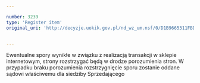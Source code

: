 ```yaml
---

number: 3239
type: 'Register item'
original_uri: 'http://decyzje.uokik.gov.pl/nd_wz_um.nsf/0/D1B9665311FBD90AC1257A0D0030DFAC?OpenDocument'


---
```


Ewentualne spory wynikłe w związku z realizacją transakcji w sklepie internetowym, strony rozstrzygać będą w drodze porozumienia stron. W przypadku braku porozumienia rozstrzygnięcie sporu zostanie oddane sądowi właściwemu dla siedziby Sprzedającego
